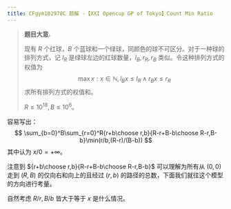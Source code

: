 ```yaml
---
title: CFgym102978C 题解 -【XXI Opencup GP of Tokyo】Count Min Ratio
---
```


> **题目大意.**
>
> 现有 $R$ 个红球，$B$ 个蓝球和一个绿球，同颜色的球不可区分。对于一种球的排列方式，记 $l_R$ 是绿球左边的红球数量，$l_B,r_R,r_B$ 类似。令这种排列方式的权值为
> $$
> \max x:x\in\mathbb N,l_Bx\le l_R\land r_Bx\le r_R
> $$
> 求所有排列方式的权值和。
>
> $R\le 10^{18},B\le 10^6$。

容易写出：
$$
\sum_{b=0}^B\sum_{r=0}^R{r+b\choose r,b}{R-r+B-b\choose R-r,B-b}\min(r/b,(R-r)/(B-b))
$$
其中认为 $x/0=+\infty$。

注意到 ${r+b\choose r,b}{R-r+B-b\choose R-r,B-b}$ 可以理解为所有从 $(0,0)$ 走到 $(R,B)$ 的仅向右和向上的且经过 $(r,b)$ 的路径的总数，下面我们就往这个模型的方向进行考量。

自然考虑 $R/r,B/b$ 皆大于等于 $x$ 是什么情况。